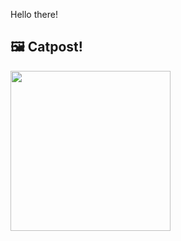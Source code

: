 Hello there!



## 🖼️ Catpost!

<sub>
    <img src="https://25.media.tumblr.com/tumblr_krvv9ssJAe1qa9hjso1_1280.jpg" height="256">
</sub>


